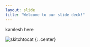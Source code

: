 ```yaml
---
layout: slide
title: "Welcome to our slide deck!"
---
```


kamlesh here

![skitchtocat](https://octodex.github.com/images/skitchtocat.png)
{: .center}
